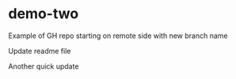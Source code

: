 # demo-two
Example of GH repo starting on remote side with new branch name

Update readme file	

Another quick update
